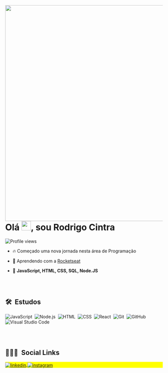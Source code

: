 
<img align="right" height="690em" src="https://raw.githubusercontent.com/gist/Rodrigo202134/3f1872938e2994a94c9579be1ef57dc6/raw/34ee262d8c7f3fa74687f469f085dc832aaac424/githubcard.svg"/>
<h1 align="left"> Olá <img src="https://raw.githubusercontent.com/kaueMarques/kaueMarques/master/hi.gif" width="30px">, sou Rodrigo Cintra</h1>
<p align="left"> <img src="https://komarev.com/ghpvc/?username=maykbrito&color=yellow" alt="Profile views" /> </p>

- 🔥 Começado uma nova jornada nesta área de Programação

- 🔭 Aprendendo com a [Rocketseat](https://github.com/Rocketseat)


- 💬  **JavaScript, HTML, CSS, SQL, Node.JS**


<br><br>

## 🛠 &nbsp;Estudos

![JavaScript](https://img.shields.io/badge/-JavaScript-05122A?style=flat&logo=javascript)&nbsp;
![Node.js](https://img.shields.io/badge/-Node.js-05122A?style=flat&logo=node.js)&nbsp;
![HTML](https://img.shields.io/badge/-HTML-05122A?style=flat&logo=HTML5)&nbsp;
![CSS](https://img.shields.io/badge/-CSS-05122A?style=flat&logo=CSS3&logoColor=1572B6)&nbsp;
![React](https://img.shields.io/badge/-React-05122A?style=flat&logo=react)&nbsp;
![Git](https://img.shields.io/badge/-Git-05122A?style=flat&logo=git)&nbsp;
![GitHub](https://img.shields.io/badge/-GitHub-05122A?style=flat&logo=github)&nbsp;
![Visual Studio Code](https://img.shields.io/badge/-Visual%20Studio%20Code-05122A?style=flat&logo=visual-studio-code&logoColor=007ACC)&nbsp;

<br><br>




## 👨🏽‍🦲 &nbsp;Social Links

<p align="left" style="background:yellow">

<a href="https://linkedin.com/in/rodrigo cintra domingos da silva" target="_blank">
  <img align="center" src="https://img.shields.io/badge/--05122A?style=flat&logo=linkedin" alt="linkedin"/>
</a>
<a href="https://instagram.com/digao_2.7" target="_blank">
 <img align="center" src="https://img.shields.io/badge/--05122A?style=flat&logo=instagram" alt="instagram"/>
</a>

</p>
